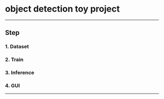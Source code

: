 # object detection toy project

<hr>

## Step
### 1. Dataset
### 2. Train
### 3. Inference
### 4. GUI

<hr>

